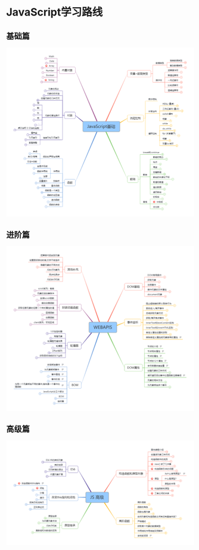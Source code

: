# JavaScript学习路线

## 基础篇
![img](./assets/javascript%E5%9F%BA%E7%A1%80.png)

## 进阶篇
![img](./assets/javascript-webApi.png)

## 高级篇
![img](./assets/javascript%E9%AB%98%E7%BA%A7.png)
